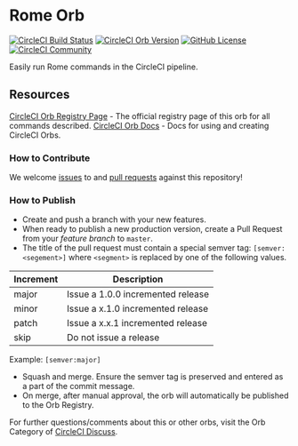 # Rome Orb

[![CircleCI Build Status](https://circleci.com/gh/kbravh/rome-orb.svg?style=shield "CircleCI Build Status")](https://circleci.com/gh/kbravh/rome-orb) [![CircleCI Orb Version](https://img.shields.io/badge/endpoint.svg?url=https://badges.circleci.io/orb/kbravh/rome)](https://circleci.com/orbs/registry/orb/kbravh/rome) [![GitHub License](https://img.shields.io/badge/license-MIT-lightgrey.svg)](https://raw.githubusercontent.com/kbravh/rome-orb/master/LICENSE) [![CircleCI Community](https://img.shields.io/badge/community-CircleCI%20Discuss-343434.svg)](https://discuss.circleci.com/c/ecosystem/orbs)

Easily run Rome commands in the CircleCI pipeline.

## Resources

[CircleCI Orb Registry Page](https://circleci.com/orbs/registry/orb/kbravh/rome) - The official registry page of this orb for all commands described.
[CircleCI Orb Docs](https://circleci.com/docs/2.0/orb-intro/#section=configuration) - Docs for using and creating CircleCI Orbs.

### How to Contribute

We welcome [issues](https://github.com/kbravh/rome-orb/issues) to and [pull requests](https://github.com/kbravh/rome-orb/pulls) against this repository!

### How to Publish
* Create and push a branch with your new features.
* When ready to publish a new production version, create a Pull Request from your _feature branch_ to `master`.
* The title of the pull request must contain a special semver tag: `[semver:<segement>]` where `<segment>` is replaced by one of the following values.

| Increment | Description|
| ----------| -----------|
| major     | Issue a 1.0.0 incremented release|
| minor     | Issue a x.1.0 incremented release|
| patch     | Issue a x.x.1 incremented release|
| skip      | Do not issue a release|

Example: `[semver:major]`

* Squash and merge. Ensure the semver tag is preserved and entered as a part of the commit message.
* On merge, after manual approval, the orb will automatically be published to the Orb Registry.


For further questions/comments about this or other orbs, visit the Orb Category of [CircleCI Discuss](https://discuss.circleci.com/c/orbs).

